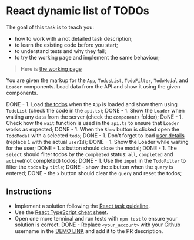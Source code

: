 # React dynamic list of TODOs

The goal of this task is to teach you:
- how to work with a not detailed task description;
- to learn the existing code before you start;
- to understand tests and why they fail;
- to try the working page and implement the same behaviour;

> Here is [the working page](https://mate-academy.github.io/react_dynamic-list-of-todos/)

You are given the markup for the `App`, `TodosList`, `TodoFilter`, `TodoModal`
and `Loader` components. Load data from the API and show it using the given components.

DONE - 1. Load [the todos](https://mate-academy.github.io/react_dynamic-list-of-todos/api/todos.json) when the `App` is
loaded and show them using `TodoList` (check the code in the `api.ts`);
DONE - 1. Show the `Loader` when waiting any data from the server (check the `components` folder);
DoNE - 1. Check how the `wait` function is used in the `api.ts` to ensure that `Loader` works as expected;
DONE - 1. When the `Show` button is clicked open the `TodoModal` with a selected `todo`;
DONE - 1. Don't forget to load [user details](https://mate-academy.github.io/react_dynamic-list-of-todos/api/users/1.json) (replace `1` with the actual `userId`);
DONE - 1. Show the Loader while waiting for the user;
DONE - 1. `x` button should close the modal;
DONE - 1. The `select` should filter todos by the `completed` status: `all`, `completed` and `active`(not completed) todos;
DONE - 1. Use the `input` in the `TodoFilter` to filter the `todos` by `title`;
DONE    - show the `x` button when the `query` is entered;
DONE    - the `x` button should clear the `query` and reset the todos;

## Instructions

- Implement a solution following the [React task guideline](https://github.com/mate-academy/react_task-guideline#react-tasks-guideline).
- Use the [React TypeScript cheat sheet](https://mate-academy.github.io/fe-program/js/extra/react-typescript).
- Open one more terminal and run tests with `npm test` to ensure your solution is correct.
DONE - Replace `<your_account>` with your Github username in the [DEMO LINK](https://Manankin.github.io/react_dynamic-list-of-todos/) and add it to the PR description.
